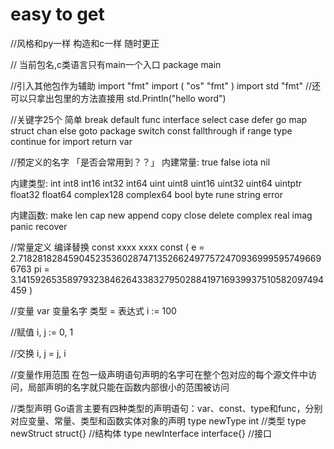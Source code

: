 # easy to get

//风格和py一样 构造和c一样 随时更正

// 当前包名,c类语言只有main一个入口
package main

//引入其他包作为辅助
import "fmt"
import (
    "os"
    "fmt"
)
import std "fmt" //还可以只拿出包里的方法直接用 std.Println("hello word")

//关键字25个 简单
break      default       func     interface   select
case       defer         go       map         struct
chan       else          goto     package     switch
const      fallthrough   if       range       type
continue   for           import   return      var

//预定义的名字 「是否会常用到？？」
内建常量: true false iota nil

内建类型: int int8 int16 int32 int64
          uint uint8 uint16 uint32 uint64 uintptr
          float32 float64 complex128 complex64
          bool byte rune string error

内建函数: make len cap new append copy close delete
          complex real imag
          panic recover

//常量定义 编译替换
const xxxx xxxx
const (
    e  = 2.71828182845904523536028747135266249775724709369995957496696763
    pi = 3.14159265358979323846264338327950288419716939937510582097494459
)

//变量
var 变量名字 类型 = 表达式
i := 100

//赋值
i, j := 0, 1

//交换
i, j = j, i

//变量作用范围
在包一级声明语句声明的名字可在整个包对应的每个源文件中访问，局部声明的名字就只能在函数内部很小的范围被访问

//类型声明
Go语言主要有四种类型的声明语句：var、const、type和func，分别对应变量、常量、类型和函数实体对象的声明
type newType int //类型
type newStruct struct{} //结构体
type newInterface interface{} //接口
